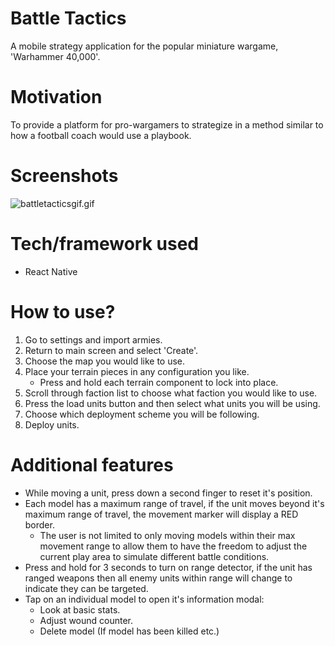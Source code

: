 ﻿# Battle Tactics

A mobile strategy application for the popular miniature wargame, 'Warhammer 40,000'.

# Motivation

To provide a platform for pro-wargamers to strategize in a method similar to how a football coach would use a playbook.

# Screenshots

![battletacticsgif.gif](https://images.zenhubusercontent.com/5bb4428d58d3b92dfedf3084/3c1fcd7e-cbfc-4124-81c7-492554701828)

# Tech/framework used

* React Native

# How to use?

1. Go to settings and import armies.
2. Return to main screen and select 'Create'.
3. Choose the map you would like to use.
4. Place your terrain pieces in any configuration you like.
    * Press and hold each terrain component to lock into place.
5. Scroll through faction list to choose what faction you would like to use.
6. Press the load units button and then select what units you will be using.
7. Choose which deployment scheme you will be following.
8. Deploy units.

# Additional features
* While moving a unit, press down a second finger to reset it's position.
* Each model has a maximum range of travel, if the unit moves beyond it's maximum range of travel, the movement marker will display a RED border.
    * The user is not limited to only moving models within their max movement range to allow them to have the freedom to adjust the current play area to simulate different battle conditions.
* Press and hold for 3 seconds to turn on range detector, if the unit has ranged weapons then all enemy units within range will change to indicate they can be targeted.
* Tap on an individual model to open it's information modal:
    * Look at basic stats.
    * Adjust wound counter.
    * Delete model (If model has been killed etc.)




